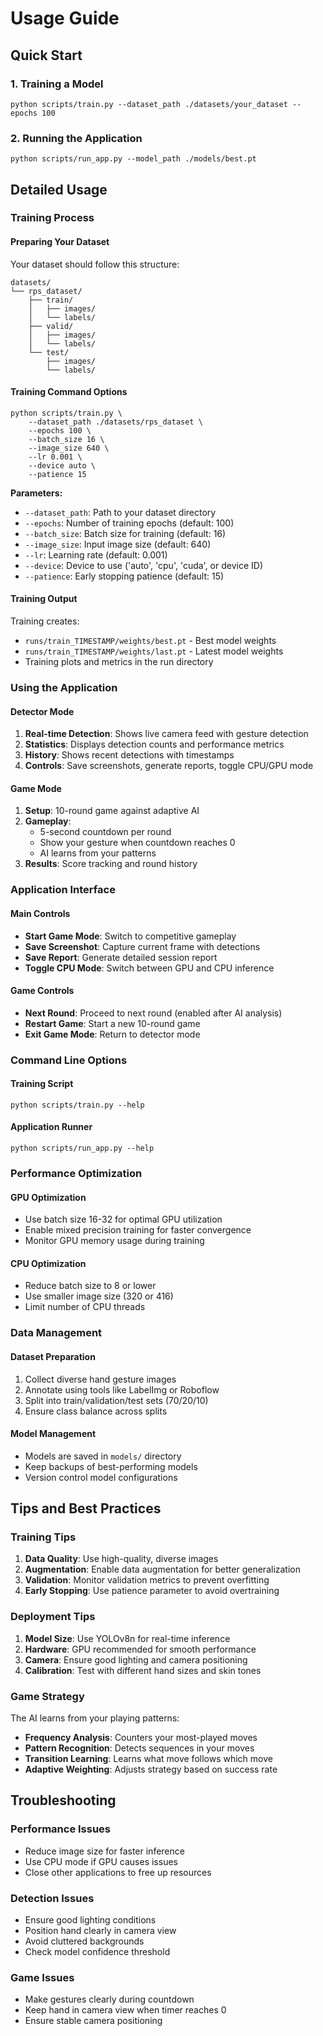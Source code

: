 ﻿# Usage Guide

## Quick Start

### 1. Training a Model
```
python scripts/train.py --dataset_path ./datasets/your_dataset --epochs 100
```

### 2. Running the Application
```
python scripts/run_app.py --model_path ./models/best.pt
```

## Detailed Usage

### Training Process

#### Preparing Your Dataset
Your dataset should follow this structure:
```
datasets/
└── rps_dataset/
    ├── train/
    │   ├── images/
    │   └── labels/
    ├── valid/
    │   ├── images/
    │   └── labels/
    └── test/
        ├── images/
        └── labels/
```

#### Training Command Options
```
python scripts/train.py \
    --dataset_path ./datasets/rps_dataset \
    --epochs 100 \
    --batch_size 16 \
    --image_size 640 \
    --lr 0.001 \
    --device auto \
    --patience 15
```

**Parameters:**
- `--dataset_path`: Path to your dataset directory
- `--epochs`: Number of training epochs (default: 100)
- `--batch_size`: Batch size for training (default: 16)
- `--image_size`: Input image size (default: 640)
- `--lr`: Learning rate (default: 0.001)
- `--device`: Device to use ('auto', 'cpu', 'cuda', or device ID)
- `--patience`: Early stopping patience (default: 15)

#### Training Output
Training creates:
- `runs/train_TIMESTAMP/weights/best.pt` - Best model weights
- `runs/train_TIMESTAMP/weights/last.pt` - Latest model weights
- Training plots and metrics in the run directory

### Using the Application

#### Detector Mode
1. **Real-time Detection**: Shows live camera feed with gesture detection
2. **Statistics**: Displays detection counts and performance metrics
3. **History**: Shows recent detections with timestamps
4. **Controls**: Save screenshots, generate reports, toggle CPU/GPU mode

#### Game Mode
1. **Setup**: 10-round game against adaptive AI
2. **Gameplay**: 
   - 5-second countdown per round
   - Show your gesture when countdown reaches 0
   - AI learns from your patterns
3. **Results**: Score tracking and round history

### Application Interface

#### Main Controls
- **Start Game Mode**: Switch to competitive gameplay
- **Save Screenshot**: Capture current frame with detections
- **Save Report**: Generate detailed session report
- **Toggle CPU Mode**: Switch between GPU and CPU inference

#### Game Controls
- **Next Round**: Proceed to next round (enabled after AI analysis)
- **Restart Game**: Start a new 10-round game
- **Exit Game Mode**: Return to detector mode

### Command Line Options

#### Training Script
```
python scripts/train.py --help
```

#### Application Runner
```
python scripts/run_app.py --help
```

### Performance Optimization

#### GPU Optimization
- Use batch size 16-32 for optimal GPU utilization
- Enable mixed precision training for faster convergence
- Monitor GPU memory usage during training

#### CPU Optimization
- Reduce batch size to 8 or lower
- Use smaller image size (320 or 416)
- Limit number of CPU threads

### Data Management

#### Dataset Preparation
1. Collect diverse hand gesture images
2. Annotate using tools like LabelImg or Roboflow
3. Split into train/validation/test sets (70/20/10)
4. Ensure class balance across splits

#### Model Management
- Models are saved in `models/` directory
- Keep backups of best-performing models
- Version control model configurations

## Tips and Best Practices

### Training Tips
1. **Data Quality**: Use high-quality, diverse images
2. **Augmentation**: Enable data augmentation for better generalization
3. **Validation**: Monitor validation metrics to prevent overfitting
4. **Early Stopping**: Use patience parameter to avoid overtraining

### Deployment Tips
1. **Model Size**: Use YOLOv8n for real-time inference
2. **Hardware**: GPU recommended for smooth performance
3. **Camera**: Ensure good lighting and camera positioning
4. **Calibration**: Test with different hand sizes and skin tones

### Game Strategy
The AI learns from your playing patterns:
- **Frequency Analysis**: Counters your most-played moves
- **Pattern Recognition**: Detects sequences in your moves
- **Transition Learning**: Learns what move follows which move
- **Adaptive Weighting**: Adjusts strategy based on success rate

## Troubleshooting

### Performance Issues
- Reduce image size for faster inference
- Use CPU mode if GPU causes issues
- Close other applications to free up resources

### Detection Issues
- Ensure good lighting conditions
- Position hand clearly in camera view
- Avoid cluttered backgrounds
- Check model confidence threshold

### Game Issues
- Make gestures clearly during countdown
- Keep hand in camera view when timer reaches 0
- Ensure stable camera positioning
